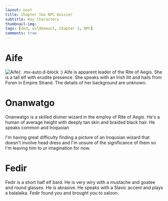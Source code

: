 ```yaml
---
layout: post
title: Chapter Two NPC Dossier
subtitle: Key Characters
thumbnail-img:
tags: [dnd, wildemount, Chapter 2, NPC]
comments: true
--- 
```

 

# Aife

![Aife](https://i.imgur.com/VfewCBA.jpg){: .mx-auto.d-block :}
Aife is apparent leader of the Rite of Aegis.  She is a tall elf with erudite presence.  She speaks with an Irish lilt and hails from Foren in Empire Strand.  The details of her background are unknown.


# Onanwatgo 
Onanwatgo is a skilled diviner wizard in the employ of Rite of Aegis.  He's a human of average height with deeply tan skin and braided black hair.  He speaks common and Iroquoian 

I'm having great difficulty finding a picture of an Iroquoian wizard that doesn't involve head dress and I'm unsure of the significance of them so I'm leaving him to ur imagination for now.

# Fedir
Fedir is a short half elf bard.  He is very wiry with a mustache and goatee and round glasses.  He is abrasive.  He speaks with a Slavic accent and plays a balalaika.
Fedir found you and brought you to saloon.



